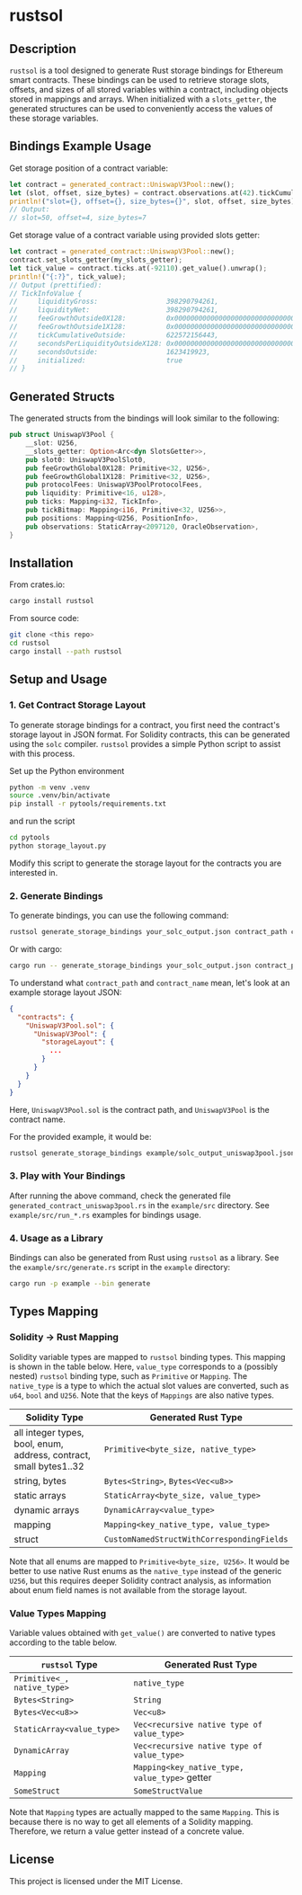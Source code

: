 # rustsol

## Description

`rustsol` is a tool designed to generate Rust storage bindings for Ethereum smart contracts.
These bindings can be used to retrieve storage slots, offsets, and sizes of all stored variables within a contract, including objects stored in mappings and arrays.
When initialized with a `slots_getter`, the generated structures can be used to conveniently access the values of these storage variables.


## Bindings Example Usage

Get storage position of a contract variable:
```rust
let contract = generated_contract::UniswapV3Pool::new();
let (slot, offset, size_bytes) = contract.observations.at(42).tickCumulative.position();
println!("slot={}, offset={}, size_bytes={}", slot, offset, size_bytes);
// Output:
// slot=50, offset=4, size_bytes=7
```

Get storage value of a contract variable using provided slots getter:
```rust
let contract = generated_contract::UniswapV3Pool::new();
contract.set_slots_getter(my_slots_getter);
let tick_value = contract.ticks.at(-92110).get_value().unwrap();
println!("{:?}", tick_value);
// Output (prettified):
// TickInfoValue {
//     liquidityGross:                 398290794261,
//     liquidityNet:                   398290794261,
//     feeGrowthOutside0X128:          0x0000000000000000000000000000000000000b73d798604f1b0cd4f1d544c646_U256,
//     feeGrowthOutside1X128:          0x000000000000000000000000000000f2a960acbe8891e526c025b819077f15ae_U256,
//     tickCumulativeOutside:          622572156443,
//     secondsPerLiquidityOutsideX128: 0x0000000000000000000000000000000000000001e576ee66a9d9f002e36fad4c_U256,
//     secondsOutside:                 1623419923,
//     initialized:                    true
// }
```

## Generated Structs

The generated structs from the bindings will look similar to the following:

```rust
pub struct UniswapV3Pool {
    __slot: U256,
    __slots_getter: Option<Arc<dyn SlotsGetter>>,
    pub slot0: UniswapV3PoolSlot0,
    pub feeGrowthGlobal0X128: Primitive<32, U256>,
    pub feeGrowthGlobal1X128: Primitive<32, U256>,
    pub protocolFees: UniswapV3PoolProtocolFees,
    pub liquidity: Primitive<16, u128>,
    pub ticks: Mapping<i32, TickInfo>,
    pub tickBitmap: Mapping<i16, Primitive<32, U256>>,
    pub positions: Mapping<U256, PositionInfo>,
    pub observations: StaticArray<2097120, OracleObservation>,
}
```

## Installation

From crates.io:

```bash
cargo install rustsol
```

From source code:

```bash
git clone <this repo>
cd rustsol
cargo install --path rustsol
```

## Setup and Usage

### 1. Get Contract Storage Layout

To generate storage bindings for a contract, you first need the contract's storage layout in JSON format.
For Solidity contracts, this can be generated using the `solc` compiler.
`rustsol` provides a simple Python script to assist with this process.

Set up the Python environment
```bash
python -m venv .venv
source .venv/bin/activate
pip install -r pytools/requirements.txt
```

and run the script
```bash
cd pytools
python storage_layout.py
```

Modify this script to generate the storage layout for the contracts you are interested in.

### 2. Generate Bindings

To generate bindings, you can use the following command:

```bash
rustsol generate_storage_bindings your_solc_output.json contract_path contract_name generated_contract.rs
```

Or with cargo:

```bash
cargo run -- generate_storage_bindings your_solc_output.json contract_path contract_name generated_contract.rs
```

To understand what `contract_path` and `contract_name` mean, let's look at an example storage layout JSON:

```json
{
  "contracts": {
    "UniswapV3Pool.sol": {
      "UniswapV3Pool": {
        "storageLayout": {
          ...
        }
      }
    }
  }
}
```

Here, `UniswapV3Pool.sol` is the contract path, and `UniswapV3Pool` is the contract name.

For the provided example, it would be:

```bash
rustsol generate_storage_bindings example/solc_output_uniswap3pool.json UniswapV3Pool.sol UniswapV3Pool example/src/generated_contract_uniswap3pool.rs
```

### 3. Play with Your Bindings

After running the above command, check the generated file `generated_contract_uniswap3pool.rs` in the `example/src` directory.
See `example/src/run_*.rs` examples for bindings usage.

### 4. Usage as a Library

Bindings can also be generated from Rust using `rustsol` as a library.
See the `example/src/generate.rs` script in the `example` directory:

```bash
cargo run -p example --bin generate
```


## Types Mapping
### Solidity -> Rust Mapping
Solidity variable types are mapped to `rustsol` binding types.
This mapping is shown in the table below.
Here, `value_type` corresponds to a (possibly nested) `rustsol` binding type, such as `Primitive` or `Mapping`.
The `native_type` is a type to which the actual slot values are converted, such as `u64`, `bool` and `U256`.
Note that the keys of `Mappings` are also native types.

| Solidity Type                                                           | Generated Rust Type                        |
|-------------------------------------------------------------------------|--------------------------------------------|
| all integer types, bool, enum,<br/> address, contract, small bytes1..32 | `Primitive<byte_size, native_type>`        |
| string, bytes                                                           | `Bytes<String>`, `Bytes<Vec<u8>>`          |
| static arrays                                                           | `StaticArray<byte_size, value_type>`       |
| dynamic arrays                                                          | `DynamicArray<value_type>`                 |
| mapping                                                                 | `Mapping<key_native_type, value_type>`     |
| struct                                                                  | `CustomNamedStructWithCorrespondingFields` |

Note that all enums are mapped to `Primitive<byte_size, U256>`.
It would be better to use native Rust enums as the `native_type` instead of the generic `U256`,
but this requires deeper Solidity contract analysis,
as information about enum field names is not available from the storage layout.


### Value Types Mapping
Variable values obtained with `get_value()` are converted to native types according to the table below.

| `rustsol` Type              | Generated Rust Type                           |
|-----------------------------|-----------------------------------------------|
| `Primitive<_, native_type>` | `native_type`                                 |
| `Bytes<String>`             | `String`                                      |
| `Bytes<Vec<u8>>`            | `Vec<u8>`                                     |
| `StaticArray<value_type>`   | `Vec<recursive native type of value_type>`    |
| `DynamicArray`              | `Vec<recursive native type of value_type>`    |
| `Mapping`                   | `Mapping<key_native_type, value_type>` getter |
| `SomeStruct`                | `SomeStructValue`                             |

Note that `Mapping` types are actually mapped to the same `Mapping`.
This is because there is no way to get all elements of a Solidity mapping.
Therefore, we return a value getter instead of a concrete value.


## License

This project is licensed under the MIT License.

